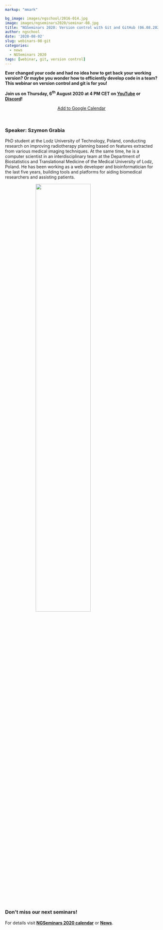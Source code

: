 ```yaml
---
markup: "mmark"

bg_image: images/ngschool/2016-014.jpg
image: images/ngseminars2020/seminar-08.jpg
title: "NGSeminars 2020: Version control with Git and GitHub (06.08.2020)"
author: ngschool
date: '2020-08-02'
slug: webinars-08-git
categories:
  - news
  - NGSeminars 2020
tags: [webinar, git, version control]
---
```


<b>Ever changed your code and had no idea how to get back your working version? Or maybe you wonder how to efficiently develop code in a team? This webinar on version control and git is for you!<br>

Join us on Thursday, 6<sup>th</sup> August 2020 at 4 PM CET on <a href="https://www.youtube.com/NGSchoolEU" target="_blank">YouTube</a> or <a href="https://discord.gg/MhNeqwR" target="_blank">Discord</a>!</b>

<p style="text-align: center;"><a href="https://www.google.com/calendar/render?action=TEMPLATE&text=NGSeminar%3A+Version+control+with+Git&dates=20200806T140000Z%2F20200806T160000Z" target="_blank" class="btn btn-primary">Add to Google Calendar <i class="far fa-calendar-plus"></i></a></p>

<br>

### Speaker: Szymon Grabia

PhD student at the Lodz University of Technology, Poland, conducting research on improving radiotherapy planning based on features extracted from various medical imaging techniques. At the same time, he is a computer scientist in an interdisciplinary team at the Department of Biostatistics and Translational Medicine of the Medical University of Lodz, Poland. He has been working as a web developer and bioinformatician for the last five years, building tools and platforms for aiding biomedical researchers and assisting patients.

<img src="/images/people/szymon-grabia.jpg" style="width: 60%; display: block; margin-left: auto; margin-right: auto; ">

<br>

### Don't miss our next seminars!
For details visit **[NGSeminars 2020 calendar](/ngseminars)** or **[News](/post)**.
